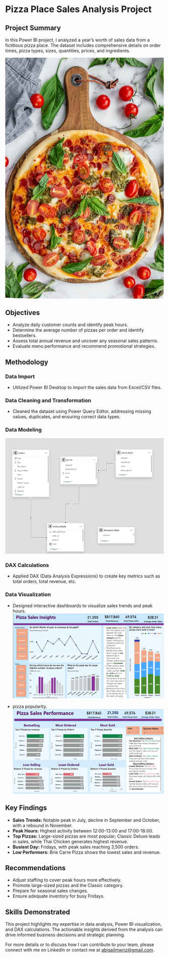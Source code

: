 # Pizza Place Sales Analysis Project
## Project Summary
In this Power BI project, I analyzed a year’s worth of sales data from a fictitious pizza place. The dataset includes comprehensive details on order times, pizza types, sizes, quantities, prices, and ingredients.

![](https://github.com/abigailmwanza/pizza/blob/main/Pepperoni%20and%20Burrata%20Pizza%20with%20Pesto.jpg)
## Objectives
- Analyze daily customer counts and identify peak hours.
- Determine the average number of pizzas per order and identify bestsellers.
- Assess total annual revenue and uncover any seasonal sales patterns.
- Evaluate menu performance and recommend promotional strategies.
## Methodology
### Data Import
- Utilized Power BI Desktop to import the sales data from Excel/CSV files.
### Data Cleaning and Transformation
- Cleaned the dataset using Power Query Editor, addressing missing values, duplicates, and ensuring correct data types.
### Data Modeling

![](https://github.com/abigailmwanza/pizza/blob/main/modelling%20pizza%20sales.png)
### DAX Calculations
- Applied DAX (Data Analysis Expressions) to create key metrics such as total orders, total revenue, etc.
### Data Visualization
- Designed interactive dashboards to visualize sales trends and peak hours.  
![](https://github.com/abigailmwanza/pizza/blob/main/pizza%20overview.png)

- pizza popularity.
  ![](https://github.com/abigailmwanza/pizza/blob/main/pizza%20top%20sellers.png)

## Key Findings
- **Sales Trends:** Notable peak in July, decline in September and October, with a rebound in November.
- **Peak Hours:** Highest activity between 12:00-13:00 and 17:00-18:00.
- **Top Pizzas:** Large-sized pizzas are most popular; Classic Deluxe leads in sales, while Thai Chicken generates highest revenue.
- **Busiest Day:** Fridays, with peak sales reaching 3,500 orders.
- **Low Performers:** Brie Carre Pizza shows the lowest sales and revenue.

## Recommendations
- Adjust staffing to cover peak hours more effectively.
- Promote large-sized pizzas and the Classic category.
- Prepare for seasonal sales changes.
- Ensure adequate inventory for busy Fridays.

## Skills Demonstrated
This project highlights my expertise in data analysis, Power BI visualization, and DAX calculations. The actionable insights derived from the analysis can drive informed business decisions and strategic planning.

For more details or to discuss how I can contribute to your team, please connect with me on LinkedIn or contact me at abigailmwnz@gmail.com.
